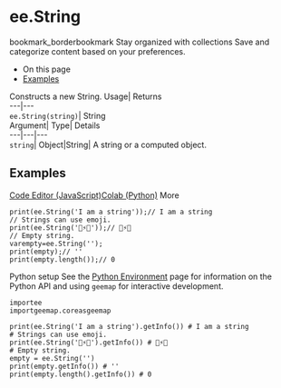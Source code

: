  
#  ee.String
bookmark_borderbookmark Stay organized with collections  Save and categorize content based on your preferences. 
  * On this page
  * [Examples](https://developers.google.com/earth-engine/apidocs/ee-string#examples)


Constructs a new String. 
Usage| Returns  
---|---  
`ee.String(string)`| String  
Argument| Type| Details  
---|---|---  
`string`| Object|String| A string or a computed object.  
## Examples
[Code Editor (JavaScript)](https://developers.google.com/earth-engine/apidocs/ee-string#code-editor-javascript-sample)[Colab (Python)](https://developers.google.com/earth-engine/apidocs/ee-string#colab-python-sample) More
```
print(ee.String('I am a string'));// I am a string
// Strings can use emoji.
print(ee.String('🧲⚡️👀'));// 🧲⚡️👀
// Empty string.
varempty=ee.String('');
print(empty);// ''
print(empty.length());// 0
```
Python setup
See the [ Python Environment](https://developers.google.com/earth-engine/guides/python_install) page for information on the Python API and using `geemap` for interactive development.
```
importee
importgeemap.coreasgeemap
```
```
print(ee.String('I am a string').getInfo()) # I am a string
# Strings can use emoji.
print(ee.String('🧲⚡️👀').getInfo()) # 🧲⚡️👀
# Empty string.
empty = ee.String('')
print(empty.getInfo()) # ''
print(empty.length().getInfo()) # 0
```

